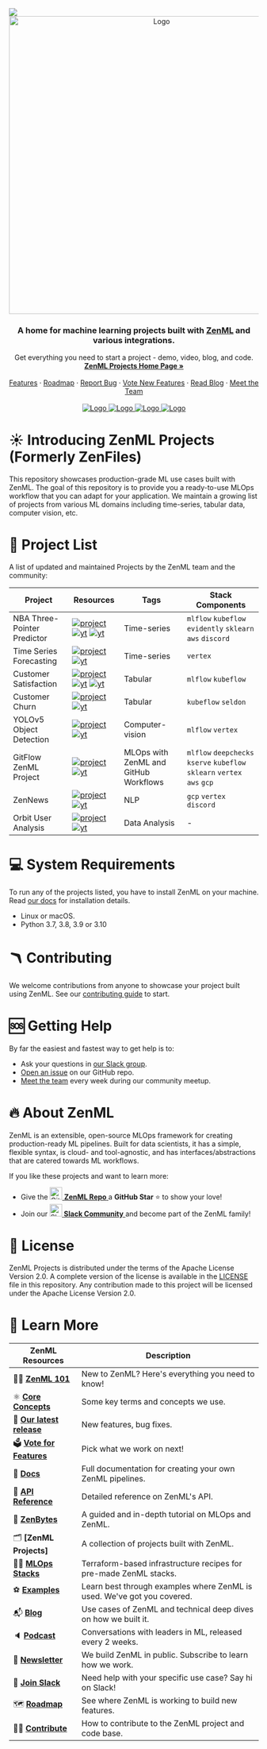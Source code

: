 <!-- PROJECT LOGO -->
<img referrerpolicy="no-referrer-when-downgrade" src="https://static.scarf.sh/a.png?x-pxid=03d804c9-e44a-471e-b56d-81085bc925ec" />

<br />
<div align="center">
  <a href="https://zenml.io">
    <img src="_assets/zenml_project.gif" alt="Logo" width="600">
  </a>

<h3 align="center">A home for machine learning projects built
with <a href="https://github.com/zenml-io/zenml/">ZenML</a> and various
integrations.</h3>

  <p align="center">
    Get everything you need to start a project - demo, video, blog, and code.
    <br />
    <a href="https://zenml.io/projects"><strong>ZenML Projects Home Page »</strong></a>
    <br />
    <!-- <div align="center">
      Join our <a href="https://zenml.io/slack" target="_blank">
      <img width="25" src="https://img.shields.io/badge/JOIN US ON SLACK-4A154B?style=for-the-badge&logo=slack&logoColor=white" alt="Slack"/>
    <b>Slack Community</b> </a> and be part of the ZenML family.
    </div> -->
    <br />
    <a href="https://zenml.io/features">Features</a>
    ·
    <a href="https://zenml.io/roadmap"">Roadmap</a>
    ·
    <a href="https://github.com/zenml-io/zenml-projects/issues">Report Bug</a>
    ·
    <a href="https://zenml.io/discussion">Vote New Features</a>
    ·
    <a href="https://blog.zenml.io/">Read Blog</a>
    ·
    <a href="https://zenml.io/meet">Meet the Team</a>
    <br />
    <br /> 
    <a href="https://www.linkedin.com/company/zenml/">
    <img src="https://img.shields.io/badge/JOIN US ON SLACK-4A154B?style=for-the-badge&logo=slack&logoColor=white" alt="Logo">
    </a>
    <a href="https://www.linkedin.com/company/zenml/">
    <img src="https://img.shields.io/badge/LinkedIn-0077B5?style=for-the-badge&logo=linkedin&logoColor=white" alt="Logo">
    </a>
    <a href="https://twitter.com/zenml_io">
    <img src="https://img.shields.io/badge/Twitter-1DA1F2?style=for-the-badge&logo=twitter&logoColor=white" alt="Logo">
    </a>
    <a href="https://www.youtube.com/c/ZenML">
    <img src="https://img.shields.io/badge/-YouTube-black.svg?style=for-the-badge&logo=youtube&colorB=red" alt="Logo">
    </a>
  </p>
</div>

<!-- MARKDOWN LINKS & IMAGES -->
<!-- https://www.markdownguide.org/basic-syntax/#reference-style-links -->
<!-- SHIELDS -->

[zenmlproject-shield]: https://img.shields.io/badge/ZenML%20Project-Webpage-purple?style=for-the-badge
[youtube-shield]: https://img.shields.io/badge/-YouTube-black.svg?style=for-the-badge&logo=youtube&colorB=red
[github-shield]: https://img.shields.io/badge/-Github-black.svg?style=for-the-badge&logo=github&colorB=black

<!-- NBA -->

[zenmlproject-nba-url]: https://zenml.io/project/nba-three-pointer-predictor
[youtube-nba-url]: https://www.youtube.com/watch?v=Ne-dt9tu11g&ab_channel=MLOps.community
[github-nba-url]: hhttps://github.com/zenml-io/zenml-projects/tree/main/nba-pipeline

<!-- Time Series -->

[zenmlproject-timeseries-url]: https://zenml.io/project/forecasting-wind-power-generation
<!-- [youtube-timeseries-url]: https://www.youtube.com/watch?v=04DbbEzE9ig&ab_channel=ZenML -->
[github-timeseries-url]: https://github.com/zenml-io/zenml-projects/tree/main/time-series-forecast

<!-- Customer Satisfaction -->

[zenmlproject-satisfaction-url]: https://zenml.io/project/customer-satisfaction
[youtube-satisfaction-url]: https://youtu.be/L3_pFTlF9EQ
[github-satisfaction-url]: https://github.com/zenml-io/zenml-projects/tree/main/customer-satisfaction

<!-- Customer Churn -->

[zenmlproject-churn-url]: https://zenml.io/project/customer-churn
<!-- [youtube-churn-url]: https://www.youtube.com/watch?v=04DbbEzE9ig&ab_channel=ZenML -->
[github-churn-url]: https://zenml.io/project/customer-churn

<!-- Yolov5 -->

[zenmlproject-yolov5-url]: https://zenml.io/project/sign-language-yolov5
<!-- [youtube-yolov5-url]: https://www.youtube.com/watch?v=04DbbEzE9ig&ab_channel=ZenML -->
[github-yolov5-url]: https://github.com/zenml-io/zenml-projects/tree/main/sign-language-detection-yolov5

<!-- GitHub Workflows -->

[github-gitflow-url]: https://github.com/zenml-io/zenml-gitflow
[zenmlproject-gitflow-url]: https://zenml.io/project/github-gitflow-workflow

<!-- ZenNews -->

[zenmlproject-zennews-url]: https://zenml.io/project/zennews
[github-zennews-url]: https://github.com/zenml-io/zenml-projects/tree/main/zen-news-summarization

<!-- Orbit -->
[github-orbit-url]: https://github.com/zenml-io/zenml-projects/tree/main/orbit-user-analysis
[zenmlproject-orbit-url]: https://zenml.io/project/orbitcommunity


# ☀️ Introducing ZenML Projects (Formerly ZenFiles)

This repository showcases production-grade ML use cases built with ZenML.
The goal of this repository is to provide you a ready-to-use MLOps workflow that
you can adapt for your application.
We maintain a growing list of projects from various ML domains including
time-series, tabular data, computer vision, etc.

# 🧱 Project List

A list of updated and maintained Projects by the ZenML team and the community:


| Project                     | Resources                                                                                                                                                          | Tags                                  | Stack Components                                                         |
|-----------------------------|--------------------------------------------------------------------------------------------------------------------------------------------------------------------|---------------------------------------|--------------------------------------------------------------------------|
| NBA Three-Pointer Predictor | [![project][zenmlproject-shield]][zenmlproject-nba-url] [![yt][youtube-shield]][youtube-nba-url] [![yt][github-shield]][github-nba-url]                            | Time-series                           | `mlflow` `kubeflow` `evidently` `sklearn` `aws` `discord`                |
| Time Series Forecasting     | [![project][zenmlproject-shield]][zenmlproject-timeseries-url] [![yt][github-shield]][github-timeseries-url]                                                       | Time-series                           | `vertex`                                                                 |
| Customer Satisfaction       | [![project][zenmlproject-shield]][zenmlproject-satisfaction-url] [![yt][youtube-shield]][youtube-satisfaction-url] [![yt][github-shield]][github-satisfaction-url] | Tabular                               | `mlflow` `kubeflow`                                                      |
| Customer Churn              | [![project][zenmlproject-shield]][zenmlproject-churn-url] [![yt][github-shield]][github-churn-url]                                                                 | Tabular                               | `kubeflow` `seldon`                                                      |
| YOLOv5 Object Detection     | [![project][zenmlproject-shield]][zenmlproject-yolov5-url] [![yt][github-shield]][github-yolov5-url]                                                               | Computer-vision                       | `mlflow` `vertex`                                                        |
| GitFlow ZenML Project       | [![project][zenmlproject-shield]][zenmlproject-gitflow-url] [![yt][github-shield]][github-gitflow-url]                                                             | MLOps with ZenML and GitHub Workflows | `mlflow` `deepchecks` `kserve` `kubeflow` `sklearn` `vertex` `aws` `gcp` |
| ZenNews                     | [![project][zenmlproject-shield]][zenmlproject-zennews-url] [![yt][github-shield]][github-zennews-url]                                                             | NLP                                   | `gcp` `vertex` `discord`                                                 |
| Orbit User Analysis         | [![project][zenmlproject-shield]][zenmlproject-orbit-url] [![yt][github-shield]][github-orbit-url]                                                                 | Data Analysis                         | -                                                                        |


# 💻 System Requirements

To run any of the projects listed, you have to install ZenML on your machine.
Read [our docs](https://docs.zenml.io/getting-started/installation) for
installation details.

- Linux or macOS.
- Python 3.7, 3.8, 3.9 or 3.10

# 🪃 Contributing

We welcome contributions from anyone to showcase your project built using ZenML.
See our [contributing guide](./CONTRIBUTING.md) to start.

# 🆘 Getting Help

By far the easiest and fastest way to get help is to:

* Ask your questions in [our Slack group](https://zenml.io/slack/).
* [Open an issue](https://github.com/zenml-io/zenml-dashboard/issues/new/choose)
  on our GitHub repo.
* [Meet the team](https://zenml.io/meet) every week during our community meetup.

# 🔥 About ZenML

ZenML is an extensible, open-source MLOps framework for creating
production-ready ML pipelines. Built for data scientists, it has a simple,
flexible syntax, is cloud- and tool-agnostic, and has interfaces/abstractions
that are catered towards ML workflows.

If you like these projects and want to learn more:

- Give
  the <a href="https://github.com/zenml-io/zenml/stargazers" target="_blank">
  <img width="25" src="https://cdn.iconscout.com/icon/free/png-256/github-153-675523.png" alt="GitHub"/>
  <b>ZenML Repo</b>
  </a> a <b>GitHub Star</b> :star: to show your love!
- Join our <a href="https://zenml.io/slack" target="_blank">
  <img width="25" src="https://cdn3.iconfinder.com/data/icons/logos-and-brands-adobe/512/306_Slack-512.png" alt="Slack"/>
  <b>Slack Community</b>
  </a> and become part of the ZenML family!

# 📜 License

ZenML Projects is distributed under the terms of the Apache License Version 2.0.
A complete version of the license is available in the [LICENSE](LICENSE) file in
this repository. Any contribution made to this project will be licensed under
the Apache License Version 2.0.

# 📖 Learn More

| ZenML Resources | Description |
| ------------- | - |
| 🧘‍♀️ **[ZenML 101]** | New to ZenML? Here's everything you need to know! |
| ⚛️ **[Core Concepts]** | Some key terms and concepts we use. |
| 🚀 **[Our latest release]** | New features, bug fixes. |
| 🗳 **[Vote for Features]** | Pick what we work on next! |
| 📓 **[Docs]** | Full documentation for creating your own ZenML pipelines. |
| 📒 **[API Reference]** | Detailed reference on ZenML's API. |
| 🍰 **[ZenBytes]** | A guided and in-depth tutorial on MLOps and ZenML. |
| 🗂️️ **[ZenML Projects]** | A collection of projects built with ZenML. |
| 👨‍🍳 **[MLOps Stacks]** | Terraform-based infrastructure recipes for pre-made ZenML stacks. |
| ⚽️ **[Examples]** | Learn best through examples where ZenML is used. We've got you covered. |
| 📬 **[Blog]** | Use cases of ZenML and technical deep dives on how we built it. |
| 🔈 **[Podcast]** | Conversations with leaders in ML, released every 2 weeks. |
| 📣 **[Newsletter]** | We build ZenML in public. Subscribe to learn how we work. |
| 💬 **[Join Slack]** | Need help with your specific use case? Say hi on Slack! |
| 🗺 **[Roadmap]** | See where ZenML is working to build new features. |
| 🙋‍♀️ **[Contribute]** | How to contribute to the ZenML project and code base. |

[ZenML 101]: https://docs.zenml.io/
[Core Concepts]: https://docs.zenml.io/getting-started/core-concepts
[Deployment Guide]: TBD
[Our latest release]: https://github.com/zenml-io/zenml/releases
[Vote for Features]: https://zenml.io/discussion
[Docs]: https://docs.zenml.io/
[API Reference]: https://apidocs.zenml.io/
[ZenBytes]: https://github.com/zenml-io/zenbytes
[MLOps Stacks]: https://github.com/zenml-io/mlops-stacks
[Examples]: https://github.com/zenml-io/zenml/tree/main/examples
[Blog]: https://blog.zenml.io/
[Podcast]: https://podcast.zenml.io/
[Newsletter]: https://zenml.io/newsletter/
[Join Slack]: https://zenml.io/slack-invite/
[Roadmap]: https://zenml.io/roadmap
[Contribute]: https://github.com/zenml-io/zenml/blob/main/CONTRIBUTING.md
